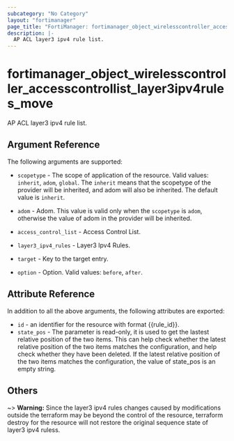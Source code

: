 ```yaml
---
subcategory: "No Category"
layout: "fortimanager"
page_title: "FortiManager: fortimanager_object_wirelesscontroller_accesscontrollist_layer3ipv4rules_move"
description: |-
  AP ACL layer3 ipv4 rule list.
---
```


# fortimanager_object_wirelesscontroller_accesscontrollist_layer3ipv4rules_move
AP ACL layer3 ipv4 rule list.

## Argument Reference


The following arguments are supported:

* `scopetype` - The scope of application of the resource. Valid values: `inherit`, `adom`, `global`. The `inherit` means that the scopetype of the provider will be inherited, and adom will also be inherited. The default value is `inherit`.
* `adom` - Adom. This value is valid only when the `scopetype` is `adom`, otherwise the value of adom in the provider will be inherited.
* `access_control_list` - Access Control List.
* `layer3_ipv4_rules` - Layer3 Ipv4 Rules.

* `target` - Key to the target entry.
* `option` - Option. Valid values: `before`, `after`.


## Attribute Reference

In addition to all the above arguments, the following attributes are exported:
* `id` - an identifier for the resource with format {{rule_id}}.
* `state_pos` - The parameter is read-only, it is used to get the lastest relative position of the two items. This can help check whether the latest relative position of the two items matches the configuration, and help check whether they have been deleted. If the latest relative position of the two items matches the configuration, the value of state_pos is an empty string.

## Others

~> **Warning:** Since the layer3 ipv4 rules changes caused by modifications outside the terraform may be beyond the control of the resource, terraform destroy for the resource will not restore the original sequence state of layer3 ipv4 ruless.
